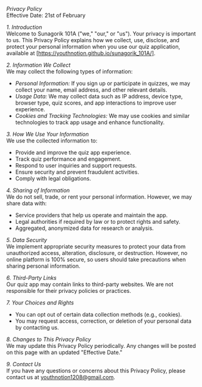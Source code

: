 *Privacy Policy*  
Effective Date: 21st of February  

*1. Introduction*  
Welcome to Sunagorik 101A ("we," "our," or "us"). Your privacy is important to us. This Privacy Policy explains how we collect, use, disclose, and protect your personal information when you use our quiz application, available at [https://youthnotion.github.io/sunagorik_101A/].

*2. Information We Collect*  
We may collect the following types of information:
- *Personal Information:* If you sign up or participate in quizzes, we may collect your name, email address, and other relevant details.
- *Usage Data:* We may collect data such as IP address, device type, browser type, quiz scores, and app interactions to improve user experience.
- *Cookies and Tracking Technologies:* We may use cookies and similar technologies to track app usage and enhance functionality.

*3. How We Use Your Information*  
We use the collected information to:
- Provide and improve the quiz app experience.
- Track quiz performance and engagement.
- Respond to user inquiries and support requests.
- Ensure security and prevent fraudulent activities.
- Comply with legal obligations.

*4. Sharing of Information*  
We do not sell, trade, or rent your personal information. However, we may share data with:
- Service providers that help us operate and maintain the app.
- Legal authorities if required by law or to protect rights and safety.
- Aggregated, anonymized data for research or analysis.

*5. Data Security*  
We implement appropriate security measures to protect your data from unauthorized access, alteration, disclosure, or destruction. However, no online platform is 100% secure, so users should take precautions when sharing personal information.

*6. Third-Party Links*  
Our quiz app may contain links to third-party websites. We are not responsible for their privacy policies or practices.

*7. Your Choices and Rights*  
- You can opt out of certain data collection methods (e.g., cookies).
- You may request access, correction, or deletion of your personal data by contacting us.

*8. Changes to This Privacy Policy*  
We may update this Privacy Policy periodically. Any changes will be posted on this page with an updated "Effective Date."

*9. Contact Us*  
If you have any questions or concerns about this Privacy Policy, please contact us at youthnotion1208@gmail.com.
